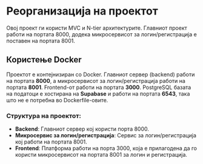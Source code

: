 # Реорганизација на проектот

Овој проект ги користи MVC и N-tier архитектурите. Главниот проект работи на портата 8000, додека микросервисот за логин/регистрација е поставен на портата 8001. 

## Користење Docker

Проектот е контејнизиран со Docker. Главниот сервер (backend) работи на портата **8000**, а микросервисот за логин/регистрација работи на портата **8001**. Frontend-от работи на портата **3000**. PostgreSQL базата на податоци е хостирана на **Supabase** и работи на портата **6543**, така што не е потребна во Dockerfile-овите.

### Структура на проектот:

- **Backend**: Главниот сервер кој користи порта 8000.
- **Микросервис за логин/регистрација**: Сервис за логин/регистрација кој работи на портата 8001.
- **Frontend**: Платформа работи на порта 3000, која е прилагодена да го користи микросервисот на портата 8001 за логин и регистрација.